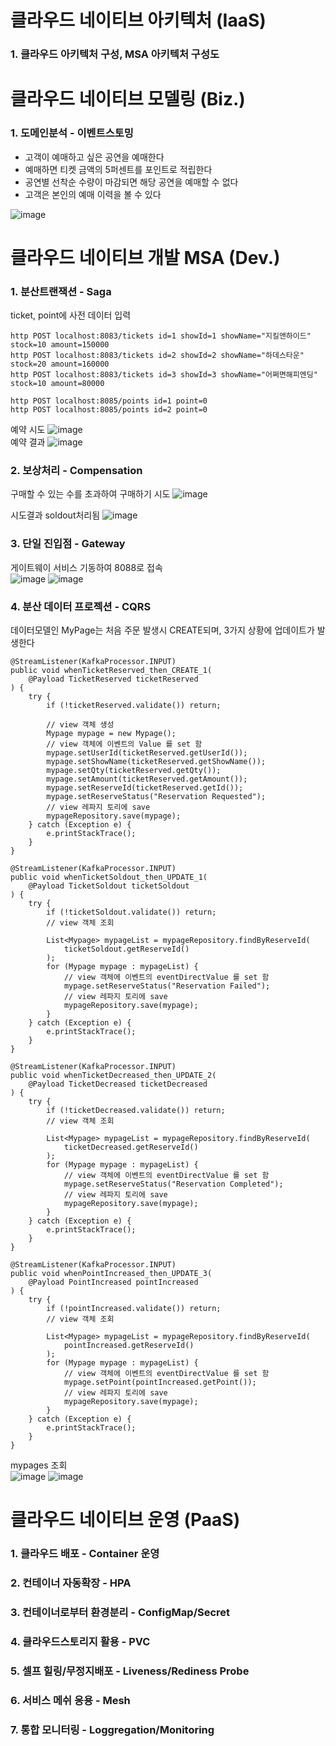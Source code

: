# 클라우드 네이티브 아키텍처 (IaaS) 
### 1. 클라우드 아키텍처 구성, MSA 아키텍처 구성도

# 클라우드 네이티브 모델링 (Biz.) 
### 1. 도메인분석 - 이벤트스토밍
- 고객이 예매하고 싶은 공연을 예매한다
-  예매하면 티켓 금액의 5퍼센트를 포인트로 적립한다
- 공연별 선착순 수량이 마감되면 해당 공연을 예매할 수 없다
- 고객은 본인의 예매 이력을 볼 수 있다
  
![image](https://github.com/user-attachments/assets/003a9fd8-2ef0-42da-b379-586eb356b7cc)


# 클라우드 네이티브 개발 MSA (Dev.) 
### 1. 분산트랜잭션 - Saga  
ticket, point에 사전 데이터 입력  

    http POST localhost:8083/tickets id=1 showId=1 showName="지킬앤하이드" stock=10 amount=150000  
    http POST localhost:8083/tickets id=2 showId=2 showName="하데스타운" stock=20 amount=160000  
    http POST localhost:8083/tickets id=3 showId=3 showName="어쩌면해피엔딩" stock=10 amount=80000  
  
    http POST localhost:8085/points id=1 point=0  
    http POST localhost:8085/points id=2 point=0  

예약 시도
![image](https://github.com/user-attachments/assets/4d6b502b-ef11-45bb-b220-2c8d3047b0c7)  
예약 결과
![image](https://github.com/user-attachments/assets/19eec17a-a0a8-4d9e-8686-c3b411bdf796)

### 2. 보상처리 - Compensation
구매할 수 있는 수를 초과하여 구매하기 시도
![image](https://github.com/user-attachments/assets/b43f9235-9852-4d9c-b4d9-e3379c75a83b)

시도결과 soldout처리됨
![image](https://github.com/user-attachments/assets/58e6a952-56e4-4393-9a5d-743e18e0e14a)

### 3. 단일 진입점 - Gateway  
게이트웨이 서비스 기동하여 8088로 접속  
![image](https://github.com/user-attachments/assets/c0f86ad6-3f84-475a-bd35-4397a34a256c)
![image](https://github.com/user-attachments/assets/ec279c4d-0d25-4478-994b-43897f662ce7)
### 4. 분산 데이터 프로젝션 - CQRS
데이터모델인 MyPage는 처음 주문 발생시 CREATE되며, 3가지 상황에 업데이트가 발생한다  

    @StreamListener(KafkaProcessor.INPUT)
    public void whenTicketReserved_then_CREATE_1(
        @Payload TicketReserved ticketReserved
    ) {
        try {
            if (!ticketReserved.validate()) return;

            // view 객체 생성
            Mypage mypage = new Mypage();
            // view 객체에 이벤트의 Value 를 set 함
            mypage.setUserId(ticketReserved.getUserId());
            mypage.setShowName(ticketReserved.getShowName());
            mypage.setQty(ticketReserved.getQty());
            mypage.setAmount(ticketReserved.getAmount());
            mypage.setReserveId(ticketReserved.getId());
            mypage.setReserveStatus("Reservation Requested");
            // view 레파지 토리에 save
            mypageRepository.save(mypage);
        } catch (Exception e) {
            e.printStackTrace();
        }
    }

    @StreamListener(KafkaProcessor.INPUT)
    public void whenTicketSoldout_then_UPDATE_1(
        @Payload TicketSoldout ticketSoldout
    ) {
        try {
            if (!ticketSoldout.validate()) return;
            // view 객체 조회

            List<Mypage> mypageList = mypageRepository.findByReserveId(
                ticketSoldout.getReserveId()
            );
            for (Mypage mypage : mypageList) {
                // view 객체에 이벤트의 eventDirectValue 를 set 함
                mypage.setReserveStatus("Reservation Failed");
                // view 레파지 토리에 save
                mypageRepository.save(mypage);
            }
        } catch (Exception e) {
            e.printStackTrace();
        }
    }

    @StreamListener(KafkaProcessor.INPUT)
    public void whenTicketDecreased_then_UPDATE_2(
        @Payload TicketDecreased ticketDecreased
    ) {
        try {
            if (!ticketDecreased.validate()) return;
            // view 객체 조회

            List<Mypage> mypageList = mypageRepository.findByReserveId(
                ticketDecreased.getReserveId()
            );
            for (Mypage mypage : mypageList) {
                // view 객체에 이벤트의 eventDirectValue 를 set 함
                mypage.setReserveStatus("Reservation Completed");
                // view 레파지 토리에 save
                mypageRepository.save(mypage);
            }
        } catch (Exception e) {
            e.printStackTrace();
        }
    }

    @StreamListener(KafkaProcessor.INPUT)
    public void whenPointIncreased_then_UPDATE_3(
        @Payload PointIncreased pointIncreased
    ) {
        try {
            if (!pointIncreased.validate()) return;
            // view 객체 조회

            List<Mypage> mypageList = mypageRepository.findByReserveId(
                pointIncreased.getReserveId()
            );
            for (Mypage mypage : mypageList) {
                // view 객체에 이벤트의 eventDirectValue 를 set 함
                mypage.setPoint(pointIncreased.getPoint());
                // view 레파지 토리에 save
                mypageRepository.save(mypage);
            }
        } catch (Exception e) {
            e.printStackTrace();
        }
    }

mypages 조회  
![image](https://github.com/user-attachments/assets/a4f86127-57a1-4204-9505-817deecbb505)
![image](https://github.com/user-attachments/assets/a47ecdac-2d3e-4fc6-9331-fa80c5d5f760)

# 클라우드 네이티브 운영 (PaaS) 
### 1. 클라우드 배포 - Container 운영
### 2. 컨테이너 자동확장 - HPA
### 3. 컨테이너로부터 환경분리 - ConfigMap/Secret
### 4. 클라우드스토리지 활용 - PVC
### 5. 셀프 힐링/무정지배포 - Liveness/Rediness Probe
### 6. 서비스 메쉬 응용 - Mesh
### 7. 통합 모니터링 - Loggregation/Monitoring

